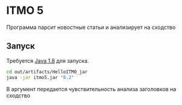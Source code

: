 # ITMO 5

Программа парсит новостные статьи и анализирует на сходство

## Запуск

Требуется [Java 1.8](https://www.java.com/ru/download/) для запуска.

```bash
cd out/artifacts/HelloITMO_jar
java -jar itmo5.jar "0.2"
```
В аргумент передается чувствительность анализа заголовков на сходство
